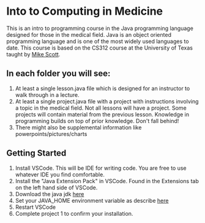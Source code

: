 # Into to Computing in Medicine

This is an intro to programming course in the Java programming language designed for those in the medical field. 
Java is an object oriented programming language and is one of the most widely used languages to date. This course
is based on the CS312 course at the University of Texas taught by [Mike Scott](https://www.cs.utexas.edu/~scottm/cs312). 

## In each folder you will see:

1. At least a single lesson.java file which is designed for an instructor to walk through in a lecture.
2. At least a single project.java file with a project with instructions involving a topic in the medical field.
    Not all lessons will have a project. Some projects will contain material from the previous lesson.
    Knowledge in programming builds on top of prior knowledge. Don't fall behind!
3. There might also be supplemental information like powerpoints/pictures/charts

## Getting Started

1. Install VSCode. This will be  IDE for writing code. You are free to use whatever IDE you find comfortable.
2. Install the "Java Extension Pack" in VSCode. Found in the Extensions tab on the left hand side of VSCode.
3. Download the java jdk [here](https://www.oracle.com/java/technologies/javase-jdk14-downloads.html)
4. Set your JAVA_HOME environment variable as describe [here](https://javatutorial.net/set-java-home-windows-10#:~:text=How%20to%20set%20JAVA_HOME%20in%20Windows%2010.%201,System%20PATH.%204%204.%20Test%20your%20configuration.%20)
5. Restart VSCode
6. Complete project 1 to confirm your installation.


